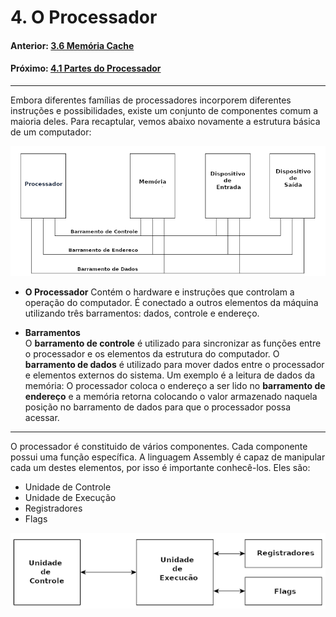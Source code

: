 
# 4. O Processador


#### Anterior: [3.6 Memória Cache](./cache.md)  
#### Próximo: [4.1 Partes do Processador](./partes_processador.md)

---

Embora diferentes famílias de processadores incorporem diferentes instruções e possibilidades, existe um conjunto de componentes comum a maioria deles. Para recaptular, vemos abaixo novamente a estrutura básica de um computador:  

![](./imgs/4_001.png)  

* **O Processador** 
Contém o hardware e instruções que controlam a operação do computador. É conectado a outros elementos da máquina utilizando três barramentos: dados, controle e endereço.  

* **Barramentos**  
O **barramento de controle** é utilizado para sincronizar as funções entre o processador e os elementos da estrutura do computador. O **barramento de dados** é utilizado para mover dados entre o processador e elementos externos do sistema. Um exemplo é a leitura de dados da memória: O processador coloca o endereço a ser lido no **barramento de endereço** e a memória retorna colocando o valor armazenado naquela posição no barramento de dados para que o processador possa acessar.  

---

O processador é constituido de vários componentes. Cada componente possui uma função específica. A linguagem Assembly é capaz de manipular cada um destes elementos, por isso é importante conhecê-los. Eles são:  

- Unidade de Controle
- Unidade de Execução
- Registradores
- Flags

![](./imgs/4_002.png)  
